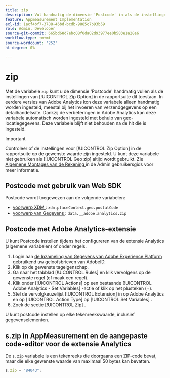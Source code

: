 ```yaml
---
title: zip
description: Vul handmatig de dimensie 'Postcode' in als de instellingen van de rapportsuite dit toestaan.
feature: Appmeasurement Implementation
exl-id: 1acf4bf7-3788-46bd-bcdb-9885c7b93b59
role: Admin, Developer
source-git-commit: 665bd68d7ebc08f0da02d93977ee0b583e1a28e6
workflow-type: tm+mt
source-wordcount: '252'
ht-degree: 0%

---
```


# zip

Met de variabele `zip` kunt u de dimensie &#39;Postcode&#39; handmatig vullen als de instellingen van [!UICONTROL Zip Option] in de rapportsuite dit toestaan. In eerdere versies van Adobe Analytics kon deze variabele alleen handmatig worden ingesteld, meestal bij het invoeren van verzendgegevens op een detailhandelssite. Dankzij de verbeteringen in Adobe Analytics kan deze variabele automatisch worden ingesteld met behulp van geo-locatiegegevens. Deze variabele blijft niet behouden na de hit die is ingesteld.

>[!IMPORTANT]
>
>Controleer of de instellingen voor [!UICONTROL Zip Option] in de rapportsuite op de gewenste waarde zijn ingesteld. U kunt deze variabele niet gebruiken als [!UICONTROL Geo zip] altijd wordt gebruikt. Zie [ Algemene Montages van de Rekening ](/help/admin/admin/c-manage-report-suites/c-edit-report-suites/general/general-acct-settings-admin.md) in de Admin gebruikersgids voor meer informatie.

## Postcode met gebruik van Web SDK

Postcode wordt toegewezen aan de volgende variabelen:

* [ voorwerp XDM ](/help/implement/aep-edge/xdm-var-mapping.md): `xdm.placeContext.geo.postalCode`
* [ voorwerp van Gegevens ](/help/implement/aep-edge/data-var-mapping.md): `data.__adobe.analytics.zip`

## Postcode met Adobe Analytics-extensie

U kunt Postcode instellen tijdens het configureren van de extensie Analytics (algemene variabelen) of onder regels.

1. Login aan [ de Inzameling van Gegevens van Adobe Experience Platform ](https://experience.adobe.com/data-collection) gebruikend uw geloofsbrieven van AdobeID.
2. Klik op de gewenste tageigenschap.
3. Ga naar het tabblad [!UICONTROL Rules] en klik vervolgens op de gewenste regel (of maak een regel).
4. Klik onder [!UICONTROL Actions] op een bestaande [!UICONTROL Adobe Analytics - Set Variables] -actie of klik op het plusteken (+).
5. Stel de vervolgkeuzelijst [!UICONTROL Extension] in op Adobe Analytics en op [!UICONTROL Action Type] op [!UICONTROL Set Variables] .
6. Zoek de sectie [!UICONTROL Zip] .

U kunt postcode instellen op elke tekenreekswaarde, inclusief gegevenselementen.

## s.zip in AppMeasurement en de aangepaste code-editor voor de extensie Analytics

De `s.zip` variabele is een tekenreeks die doorgaans een ZIP-code bevat, maar die elke gewenste waarde van maximaal 50 bytes kan bevatten.

```js
s.zip = "84043";
```
